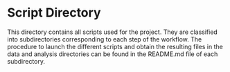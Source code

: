 # Script Directory
This directory contains all scripts used for the project. They are classified into subdirectories corresponding to each step of the workflow. The procedure to launch the different scripts and obtain the resulting files in the data and analysis directories can be found in the README.md file of each subdirectory.


